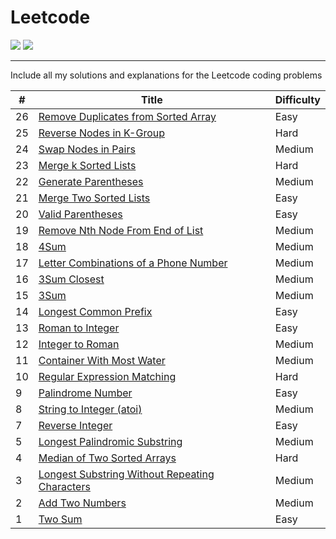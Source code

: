 # Leetcode

![](https://img.shields.io/badge/language-Java-yellow.svg)
![](https://img.shields.io/badge/%3E-leetcode-green.svg)

---

Include all my solutions and explanations for the Leetcode coding problems

| # | Title | Difficulty |
|---| ----- | ---------- |
|26|[Remove Duplicates from Sorted Array](https://github.com/ZequnSong/Leetcode/blob/master/Leetcode/026RemoveDuplicatesfromSortedArray.md)|Easy|
|25|[Reverse Nodes in K-Group](https://github.com/ZequnSong/Leetcode/blob/master/Leetcode/025ReverseNodesInKGroup.md)|Hard|
|24|[Swap Nodes in Pairs](https://github.com/ZequnSong/Leetcode/blob/master/Leetcode/024SwapNodesinPairs.md)|Medium|
|23|[Merge k Sorted Lists](https://github.com/ZequnSong/Leetcode/blob/master/Leetcode/023MergeKSortedLists.md)|Hard|
|22|[Generate Parentheses](https://github.com/ZequnSong/Leetcode/blob/master/Leetcode/022GenerateParentheses.md)|Medium|
|21|[Merge Two Sorted Lists](https://github.com/ZequnSong/Leetcode/blob/master/Leetcode/021MergeTwoSortedLists.md)|Easy|
|20|[Valid Parentheses](https://github.com/ZequnSong/Leetcode/blob/master/Leetcode/020ValidParentheses.md)|Easy|
|19|[Remove Nth Node From End of List](https://github.com/ZequnSong/Leetcode/blob/master/Leetcode/019RemoveNthNodeFromEndofList.md)|Medium|
|18|[4Sum](https://github.com/ZequnSong/Leetcode/blob/master/Leetcode/018FourSum.md)|Medium|
|17|[Letter Combinations of a Phone Number](https://github.com/ZequnSong/Leetcode/blob/master/Leetcode/017LetterCombinationsofaPhoneNumber.md)|Medium|
|16|[3Sum Closest](https://github.com/ZequnSong/Leetcode/blob/master/Leetcode/016ThreeSumCloset.md)|Medium|
|15|[3Sum](https://github.com/ZequnSong/Leetcode/blob/master/Leetcode/015ThreeSum.md)|Medium|
|14|[Longest Common Prefix](https://github.com/ZequnSong/Leetcode/blob/master/Leetcode/014LongestCommonPrefix.md)|Easy|
|13|[Roman to Integer](https://github.com/ZequnSong/Leetcode/blob/master/Leetcode/013RomantoInteger.md)|Easy|
|12|[Integer to Roman](https://github.com/ZequnSong/Leetcode/blob/master/Leetcode/012IntegertoRoman.md)|Medium|
|11|[Container With Most Water](https://github.com/ZequnSong/Leetcode/blob/master/Leetcode/011ContainerWithMostWater.md)|Medium|
|10|[Regular Expression Matching](https://github.com/ZequnSong/Leetcode/blob/master/Leetcode/010RegularExpressionMatching.md)|Hard|
|9|[Palindrome Number](https://github.com/ZequnSong/Leetcode/blob/master/Leetcode/009PalindromeNumber.md)|Easy|
|8|[String to Integer (atoi)](https://github.com/ZequnSong/Leetcode/blob/master/Leetcode/008StringtoInteger.md)|Medium|
|7|[Reverse Integer](https://github.com/ZequnSong/Leetcode/blob/master/Leetcode/007ReverseInteger.md)|Easy|
|5|[Longest Palindromic Substring](https://github.com/ZequnSong/Leetcode/blob/master/Leetcode/005LongestPalindromicSubstring.md)|Medium|
|4|[Median of Two Sorted Arrays](https://github.com/ZequnSong/Leetcode/blob/master/Leetcode/004MedianofTwoSortedArrays.md)|Hard|
|3|[Longest Substring Without Repeating Characters](https://github.com/ZequnSong/Leetcode/blob/master/Leetcode/003LongestSubstringWithoutRepeatingCharacters.md)|Medium|
|2|[Add Two Numbers](https://github.com/ZequnSong/Leetcode/blob/master/Leetcode/002AddTwoNumbers.md)|Medium|
|1|[Two Sum](https://github.com/ZequnSong/Leetcode/blob/master/Leetcode/001TwoSum.md)|Easy|
